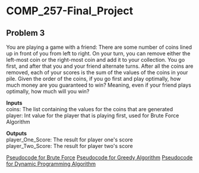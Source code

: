 # COMP_257-Final_Project

## Problem 3
You are playing a game with a friend: There are some number of coins lined up in front
of you from left to right. On your turn, you can remove either the left-most coin or the
right-most coin and add it to your collection. You go first, and after that you and your
friend alternate turns. After all the coins are removed, each of your scores is the sum of
the values of the coins in your pile. Given the order of the coins, if you go first and play
optimally, how much money are you guaranteed to win? Meaning, even if your friend
plays optimally, how much will you win?

**Inputs**      
coins: The list containing the values for the coins that are generated      
player: Int value for the player that is playing first, used for Brute Force Algorithm

**Outputs**     
player_One_Score: The result for player one's score     
player_Two_Score: The result for player two's score     

[Pseudocode for Brute Force](https://github.com/George-Upton4/COMP_257-Final_Project/blob/main/pseudocodes/Brute%20Force%20Pseudocode)
[Pseudocode for Greedy Algorithm](https://github.com/George-Upton4/COMP_257-Final_Project/blob/main/pseudocodes/Greedy%20Algorithm%20Pseudocode)
[Pseudocode for Dynamic Programming Algorithm](https://github.com/George-Upton4/COMP_257-Final_Project/blob/main/pseudocodes/Dynamic%20Programming%20Pseudocode)

